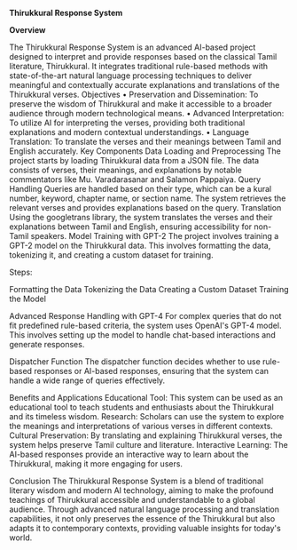 **Thirukkural Response System**

**Overview**


The Thirukkural Response System is an advanced AI-based project designed to interpret and provide responses based on the classical Tamil literature, Thirukkural. It integrates traditional rule-based methods with state-of-the-art natural language processing techniques to deliver meaningful and contextually accurate explanations and translations of the Thirukkural verses.
Objectives
•	Preservation and Dissemination: To preserve the wisdom of Thirukkural and make it accessible to a broader audience through modern technological means.
•	Advanced Interpretation: To utilize AI for interpreting the verses, providing both traditional explanations and modern contextual understandings.
•	Language Translation: To translate the verses and their meanings between Tamil and English accurately.
Key Components
Data Loading and Preprocessing
The project starts by loading Thirukkural data from a JSON file. The data consists of verses, their meanings, and explanations by notable commentators like Mu. Varadarasanar and Salamon Pappaiya.
Query Handling
Queries are handled based on their type, which can be a kural number, keyword, chapter name, or section name. The system retrieves the relevant verses and provides explanations based on the query.
Translation
Using the googletrans library, the system translates the verses and their explanations between Tamil and English, ensuring accessibility for non-Tamil speakers.
Model Training with GPT-2
The project involves training a GPT-2 model on the Thirukkural data. This involves formatting the data, tokenizing it, and creating a custom dataset for training.

Steps:

Formatting the Data
Tokenizing the Data
Creating a Custom Dataset
Training the Model

Advanced Response Handling with GPT-4
For complex queries that do not fit predefined rule-based criteria, the system uses OpenAI's GPT-4 model. This involves setting up the model to handle chat-based interactions and generate responses.

Dispatcher Function
The dispatcher function decides whether to use rule-based responses or AI-based responses, ensuring that the system can handle a wide range of queries effectively.

Benefits and Applications
Educational Tool: This system can be used as an educational tool to teach students and enthusiasts about the Thirukkural and its timeless wisdom.
Research: Scholars can use the system to explore the meanings and interpretations of various verses in different contexts.
Cultural Preservation: By translating and explaining Thirukkural verses, the system helps preserve Tamil culture and literature.
Interactive Learning: The AI-based responses provide an interactive way to learn about the Thirukkural, making it more engaging for users.


Conclusion
The Thirukkural Response System is a blend of traditional literary wisdom and modern AI technology, aiming to make the profound teachings of Thirukkural accessible and understandable to a global audience. Through advanced natural language processing and translation capabilities, it not only preserves the essence of the Thirukkural but also adapts it to contemporary contexts, providing valuable insights for today's world.
